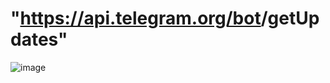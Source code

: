 # "https://api.telegram.org/bot<TOKEN>/getUpdates"
  ![image](https://user-images.githubusercontent.com/57319180/150417931-fcfeed2e-baa4-4376-a2a0-622977df0a77.png)
